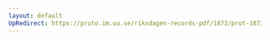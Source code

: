 ```yaml
---
layout: default
UpRedirect: https://pruto.im.uu.se/riksdagen-records-pdf/1873/prot-1873--fk--519/prot-1873--fk--519_031.pdf
---
```

